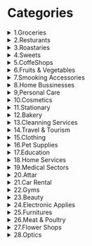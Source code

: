 # Categories

<details>


<summary>1.Groceries</summary>

---

        <details>
        <summary>1.1 Personal Care</summary>
        </details>

        <details>
        <summary>1.2 Water</summary>
        </details>

        <details>
        <summary>1.3 Beverages</summary>
        </details>

        <details>
        <summary>1.4 Dry Foods</summary>
        </details>

        <details>
        <summary>1.5 Cheese, Dairy and eggs</summary>
        </details>

        <details>
        <summary>1.6 Canned foods</summary>
        </details>

        <details>
        <summary>1.7 Breakfast</summary>
        </details>

        <details>
        <summary>1.8 Kids needs</summary>
        </details>

        <details>
        <summary>1.9 Entertainment</summary>
        </details>

        <details>
        <summary>1.10 Vegetables</summary>
        </details>

        <details>
        <summary>1.11 Frozen foods</summary>
        </details>

        <details>
        <summary>1.12 Eggs</summary>
        </details>

        <details>
        <summary>1.13 kitchen tools</summary>
        </details>

        <details>
        <summary>1.14 Hydrogenated oils</summary>
        </details>

        <details>
        <summary>1.15 Snacks</summary>
        </details>

--- 

</details>


<details>
<summary>2.Resturants</summary>
</details>

<details>
<summary>3.Roastaries</summary>
</details>

<details>
<summary>4.Sweets</summary>
</details>

<details>
<summary>5.CoffeShops</summary>
</details>

<details>
<summary>6.Fruits & Vegetables</summary>
</details>

<details>
<summary>7.Smooking Accessories</summary>
</details>

<details>
<summary>8.Home Bussinesses</summary>
</details>

<details>
<summary>9,Personal Care</summary>
</details>

<details>
<summary>10.Cosmetics</summary>
</details>

<details>
<summary>11.Stationary</summary>
</details>

<details>
<summary>12.Bakery</summary>
</details>

<details>
<summary>13.Cleanning Services</summary>
</details>

<details>
<summary>14.Travel & Tourism</summary>
</details>

<details>
<summary>15.Clothing</summary>
</details>

<details>
<summary>16.Pet Supplies</summary>
</details>

<details>
<summary>17.Education</summary>
</details>

<details>
<summary>18.Home Services</summary>
</details>

<details>
<summary>19.Medical Sectors</summary>
</details>

<details>
<summary>20.Attar</summary>
</details>

<details>
<summary>21.Car Rental</summary>
</details>

<details>
<summary>22.Gyms</summary>
</details>

<details>
<summary>23.Beauty</summary>
</details>

<details>
<summary>24.Electronic Applies</summary>
</details>

<details>
<summary>25.Furnitures</summary>
</details>

<details>
<summary>26.Meat & Poultry</summary>
</details>

<details>
<summary>27.Flower Shops</summary></details>

<details>
<summary>28.Optics</summary>
</details>